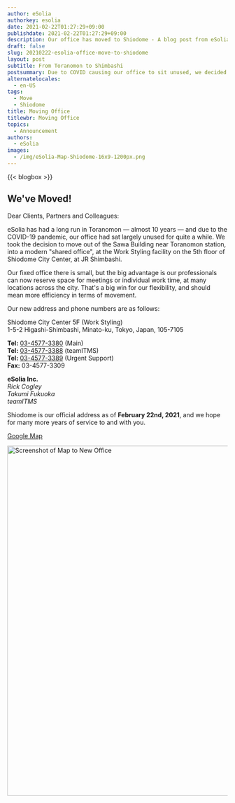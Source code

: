 ```yaml
---
author: eSolia
authorkey: esolia
date: 2021-02-22T01:27:29+09:00
publishdate: 2021-02-22T01:27:29+09:00
description: Our office has moved to Shiodome - A blog post from eSolia
draft: false
slug: 20210222-esolia-office-move-to-shiodome
layout: post
subtitle: From Toranomon to Shimbashi
postsummary: Due to COVID causing our office to sit unused, we decided to move to a modern and flexible shared office. 
alternatelocales:
  - en-US
tags:
  - Move
  - Shiodome
title: Moving Office
titlewbr: Moving Office
topics:
  - Announcement
authors:
  - eSolia
images:
  - /img/eSolia-Map-Shiodome-16x9-1200px.png
---
```


{{< blogbox >}}

## We've Moved!
  
Dear Clients, Partners and Colleagues:  
  
eSolia has had a long run in Toranomon — almost 10 years — and due to the COVID-19 pandemic, our office had sat largely unused for quite a while. We took the decision to move out of the Sawa Building near Toranomon station, into a modern "shared office", at the Work Styling facility on the 5th floor of Shiodome City Center, at JR Shimbashi.  

Our fixed office there is small, but the big advantage is our professionals can now reserve space for meetings or individual work time, at many locations across the city. That's a big win for our flexibility, and should mean more efficiency in terms of movement.  

Our new address and phone numbers are as follows:  

Shiodome City Center 5F (Work Styling)  
1-5-2 Higashi-Shimbashi, Minato-ku, Tokyo, Japan, 105-7105  

**Tel:** <a href="tel:+813-4577-3380">03-4577-3380</a> (Main)  
**Tel:** <a href="tel:+813-4577-3388">03-4577-3388</a> (teamITMS)  
**Tel:** <a href="tel:+813-4577-3389">03-4577-3389</a> (Urgent Support)  
**Fax:** 03-4577-3309  

**eSolia Inc.**  
_Rick Cogley_  
_Takumi Fukuoka_  
_teamITMS_  
  
Shiodome is our official address as of **February 22nd, 2021**, and we hope for many more years of service to and with you.
  
<a href="https://goo.gl/maps/vEKdsAk6qcRyXnYS9" class="button is-esolia-yellow-1 is-size-6-mobile is-medium" target="_blank">Google Map</a>

<img src="/img/eSolia-Map-Shiodome-16x9-1200px.png" alt="Screenshot of Map to New Office" width="800">

  
